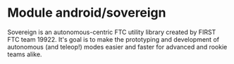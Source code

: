 # Module android/sovereign

Sovereign is an autonomous-centric FTC utility library created by FIRST FTC team 19922. It's goal is
to make the prototyping and development of autonomous (and teleop!) modes easier and faster for
advanced and rookie teams alike.